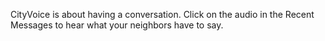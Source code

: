 <p>CityVoice is about having a conversation. Click on the audio in the Recent Messages to hear what your neighbors have to say.</p>


